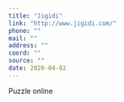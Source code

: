 ```yaml
---
title: "Jigidi"
link: "http://www.jigidi.com/"
phone: ""
mail: ""
address: ""
coord: ""
source: ""
date: 2020-04-02
---
```


Puzzle online
